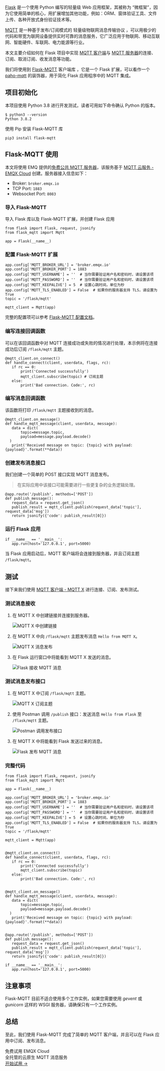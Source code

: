 [Flask](https://flask.palletsprojects.com/en/2.1.x/) 是一个使用 Python 编写的轻量级 Web 应用框架，其被称为 “微框架”，因为它使用简单的核心，用扩展增加其他功能，例如：ORM、窗体验证工具、文件上传、各种开放式身份验证技术等。

[MQTT](https://www.emqx.com/zh/mqtt) 是一种基于发布/订阅模式的 轻量级物联网消息传输协议 ，可以用极少的代码和带宽为联网设备提供实时可靠的消息服务，它广泛应用于物联网、移动互联网、智能硬件、车联网、电力能源等行业。

本文主要介绍如何在 Flask 项目中实现 [MQTT 客户端](https://www.emqx.com/zh/blog/introduction-to-the-commonly-used-mqtt-client-library)与 [MQTT 服务器](https://www.emqx.io/zh)的连接、订阅、取消订阅、收发消息等功能。

我们将使用到 [Flask-MQTT](https://flask-mqtt.readthedocs.io/en/latest/index.html) 客户端库 ，它是一个 Flask 扩展，可以看作一个 [paho-mqtt](https://www.eclipse.org/paho/clients/python/) 的装饰器，用于简化 Flask 应用程序中的 MQTT 集成。

## 项目初始化

本项目使用 Python 3.8 进行开发测试，读者可用如下命令确认 Python 的版本。

```
$ python3 --version
Python 3.8.2
```

使用 Pip 安装 Flask-MQTT 库

```
pip3 install flask-mqtt
```

## Flask-MQTT 使用

本文将使用 EMQ 提供的[免费公共 MQTT 服务器](https://www.emqx.com/zh/mqtt/public-mqtt5-broker)，该服务基于 [MQTT 云服务 - EMQX Cloud](https://www.emqx.com/en/cloud) 创建。服务器接入信息如下：

- Broker: `broker.emqx.io`
- TCP Port: `1883`
- Websocket Port: `8083`

### 导入 Flask-MQTT

导入 Flask 库以及 Flask-MQTT 扩展，并创建 Flask 应用

```
from flask import Flask, request, jsonify
from flask_mqtt import Mqtt

app = Flask(__name__)
```

### 配置 Flask-MQTT 扩展

```
app.config['MQTT_BROKER_URL'] = 'broker.emqx.io'
app.config['MQTT_BROKER_PORT'] = 1883
app.config['MQTT_USERNAME'] = ''  # 当你需要验证用户名和密码时，请设置该项
app.config['MQTT_PASSWORD'] = ''  # 当你需要验证用户名和密码时，请设置该项
app.config['MQTT_KEEPALIVE'] = 5  # 设置心跳时间，单位为秒
app.config['MQTT_TLS_ENABLED'] = False  # 如果你的服务器支持 TLS，请设置为 True
topic = '/flask/mqtt'

mqtt_client = Mqtt(app)
```

完整的配置项可以参考 [Flask-MQTT 配置文档](https://flask-mqtt.readthedocs.io/en/latest/configuration.html)。

### 编写连接回调函数

可以在该回调函数中对 MQTT 连接成功或失败的情况进行处理，本示例将在连接成功后订阅 `/flask/mqtt` 主题。

```
@mqtt_client.on_connect()
def handle_connect(client, userdata, flags, rc):
   if rc == 0:
       print('Connected successfully')
       mqtt_client.subscribe(topic) # 订阅主题
   else:
       print('Bad connection. Code:', rc)
```

### 编写消息回调函数

该函数将打印 `/flask/mqtt` 主题接收到的消息。

```
@mqtt_client.on_message()
def handle_mqtt_message(client, userdata, message):
   data = dict(
       topic=message.topic,
       payload=message.payload.decode()
  )
   print('Received message on topic: {topic} with payload: {payload}'.format(**data))
```

### 创建发布消息接口

我们创建一个简单的 POST 接口实现 MQTT 消息发布。

> 在实际应用中该接口可能需要进行一些更复杂的业务逻辑处理。

```
@app.route('/publish', methods=['POST'])
def publish_message():
   request_data = request.get_json()
   publish_result = mqtt_client.publish(request_data['topic'], request_data['msg'])
   return jsonify({'code': publish_result[0]})
```

### 运行 Flask 应用

```
if __name__ == '__main__':
   app.run(host='127.0.0.1', port=5000)
```

当 Flask 应用启动后，MQTT 客户端将会连接到服务器，并且订阅主题 `/flask/mqtt`。

## 测试

接下来我们使用 [MQTT 客户端 - MQTT X](https://mqttx.app/zh) 进行连接、订阅、发布测试。

### 测试消息接收

1. 在 MQTT X 中创建链接并连接到服务器。

   ![MQTT X 中创建链接](https://assets.emqx.com/images/0813905d4d732565476cdbf5275a65e2.png)

2. 在 MQTT X 中向 `/flask/mqtt` 主题发布消息 `Hello from MQTT X`。

   ![MQTT X 消息发布](https://assets.emqx.com/images/b4b533b9113da3735304c7b38397aa12.png)

3. 在 Flask 运行窗口中将能看到 MQTT X 发送的消息。

   ![Flask 接收 MQTT 消息](https://assets.emqx.com/images/ce56d6aa495c5193f0fe8fd63c911c40.png)


### 测试消息发布接口

1. 在 MQTT X 中订阅 `/flask/mqtt` 主题。

   ![MQTT X 订阅主题](https://assets.emqx.com/images/b2d98f1d30a9158444c2894294014dcf.png)

2. 使用 Postman 调用 `/publish` 接口：发送消息 `Hello from Flask` 至 `/flask/mqtt` 主题。

   ![Postman 调用发布接口](https://assets.emqx.com/images/901ac5434b526edd82c413c26cf21c72.png)

3. 在 MQTT X 中将能看到 Flask 发送过来的消息。

   ![Flask 发布 MQTT 消息](https://assets.emqx.com/images/3bcb310ab66fdb20b2f3d169673dd4b7.png)


### 完整代码

```
from flask import Flask, request, jsonify
from flask_mqtt import Mqtt

app = Flask(__name__)

app.config['MQTT_BROKER_URL'] = 'broker.emqx.io'
app.config['MQTT_BROKER_PORT'] = 1883
app.config['MQTT_USERNAME'] = ''  # 当你需要验证用户名和密码时，请设置该项
app.config['MQTT_PASSWORD'] = ''  # 当你需要验证用户名和密码时，请设置该项
app.config['MQTT_KEEPALIVE'] = 5  # 设置心跳时间，单位为秒
app.config['MQTT_TLS_ENABLED'] = False  # 如果你的服务器支持 TLS，请设置为 True
topic = '/flask/mqtt'

mqtt_client = Mqtt(app)


@mqtt_client.on_connect()
def handle_connect(client, userdata, flags, rc):
   if rc == 0:
       print('Connected successfully')
       mqtt_client.subscribe(topic)
   else:
       print('Bad connection. Code:', rc)


@mqtt_client.on_message()
def handle_mqtt_message(client, userdata, message):
   data = dict(
       topic=message.topic,
       payload=message.payload.decode()
  )
   print('Received message on topic: {topic} with payload: {payload}'.format(**data))


@app.route('/publish', methods=['POST'])
def publish_message():
   request_data = request.get_json()
   publish_result = mqtt_client.publish(request_data['topic'], request_data['msg'])
   return jsonify({'code': publish_result[0]})

if __name__ == '__main__':
   app.run(host='127.0.0.1', port=5000)
```

## 注意事项

Flask-MQTT 目前不适合使用多个工作实例，如果您需要使用 *gevent* 或 *gunicorn* 这样的 WSGI 服务器，请确保只有一个工作实例。

## 总结

至此，我们使用 Flask-MQTT 完成了简单的 MQTT 客户端，并且可以在 Flask 应用中订阅、发布消息。


<section class="promotion">
    <div>
        免费试用 EMQX Cloud
        <div class="is-size-14 is-text-normal has-text-weight-normal">全托管的云原生 MQTT 消息服务</div>
    </div>
    <a href="https://www.emqx.com/zh/signup?continue=https://cloud.emqx.com/console/deployments/0?oper=new" class="button is-gradient px-5">开始试用 →</a>
</section>
